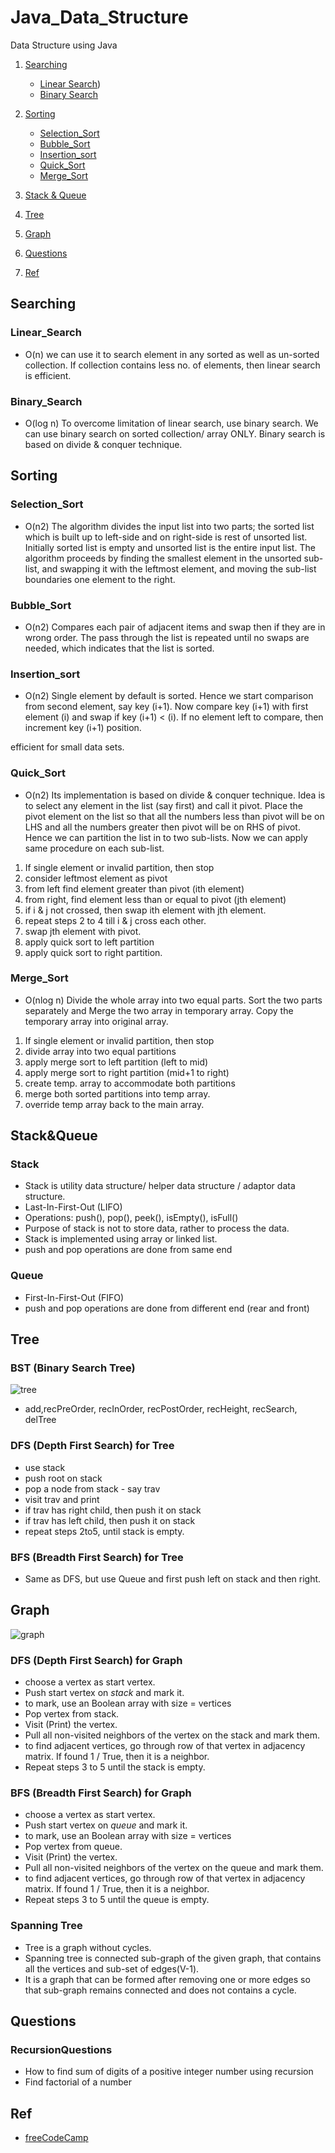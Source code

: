 # Java_Data_Structure
Data Structure using Java

1. [Searching](#Searching)
	* [Linear Search](#Linear_Search))
	* [Binary Search](#Binary_Search)
	
2. [Sorting](#Sorting)
	* [Selection_Sort](#Selection_Sort)
	* [Bubble_Sort](#Bubble_Sort)
	* [Insertion_sort](#Insertion_sort)
	* [Quick_Sort](#Quick_Sort)
	* [Merge_Sort](#Merge_Sort)
	
3. [Stack & Queue](#Stack&Queue)
4. [Tree](#Tree)
5. [Graph](#Graph)
6. [Questions](#Questions)
7. [Ref](#Ref)

## Searching

### Linear_Search

- O(n)
we can use it to search element in any sorted as well as un-sorted collection.
If collection contains less no. of elements, then linear search is efficient.

### Binary_Search

- O(log n)
To overcome limitation of linear search, use binary search.
We can use binary search on sorted collection/ array ONLY.
Binary search is based on divide & conquer technique.

## Sorting

### Selection_Sort

- O(n2)
The algorithm divides the input list into two parts; the sorted list which is built up to left-side and on right-side is rest of unsorted list. Initially sorted list is empty and unsorted list is the entire input list.
The algorithm proceeds by finding the smallest element in the unsorted sub-list, and swapping it with the leftmost element, and moving the sub-list boundaries one element to the right.

### Bubble_Sort

- O(n2)
Compares each pair of adjacent items and swap then if they are in wrong order.
The pass through the list is repeated until no swaps are needed, which indicates that the list is sorted.

### Insertion_sort

- O(n2)
Single element by default is sorted.
Hence we start comparison from second element, say key (i+1).
Now compare key (i+1) with first element (i) and swap if key (i+1) < (i).
If no element left to compare, then increment key (i+1) position.

efficient for small data sets.

### Quick_Sort

- O(n2)
Its implementation is based on divide & conquer technique.
Idea is to select any element in the list (say first) and call it pivot. Place the pivot element on the list so that all the numbers less than pivot will be on LHS and all the numbers greater then pivot will be on RHS of pivot. Hence we can partition the list in to two sub-lists. Now we can apply same procedure on each sub-list.

1. If single element or invalid partition, then stop
2. consider leftmost element as pivot
3. from left find element greater than pivot (ith element)
4. from right, find element less than or equal to pivot (jth element)
5. if i & j not crossed, then swap ith element with jth element.
6. repeat steps 2 to 4 till i & j cross each other.
7. swap jth element with pivot.
8. apply quick sort to left partition
9. apply quick sort to right partition.

### Merge_Sort

- O(nlog n)
Divide the whole array into two equal parts. Sort the two parts separately and Merge the two array in temporary array. Copy the temporary array into original array.

1. If single element or invalid partition, then stop
2. divide array into two equal partitions
3. apply merge sort to left partition (left to mid)
4. apply merge sort to right partition (mid+1 to right)
5. create temp. array to accommodate both partitions
6. merge both sorted partitions into temp array.
7. override temp array back to the main array.

## Stack&Queue

### Stack

- Stack is utility data structure/ helper data structure / adaptor data structure.
- Last-In-First-Out (LIFO)
- Operations: push(), pop(), peek(), isEmpty(), isFull()
- Purpose of stack is not to store data, rather to process the data. 
- Stack is implemented using array or linked list.
- push and pop operations are done from same end

### Queue 

- First-In-First-Out (FIFO)
- push and pop operations are done from different end (rear and front)

## Tree

### BST (Binary Search Tree)

![tree](https://github.com/rishabdesai/Java_Data_Structure/blob/5be5f2292ae79cbdc1d25c82c5ab82dc21e84bb5/images/Tree.png)

- add,recPreOrder, recInOrder, recPostOrder, recHeight, recSearch, delTree  

### DFS (Depth First Search) for Tree

- use stack<Node>
- push root on stack
- pop a node from stack  - say trav
- visit trav and print
- if trav has right child, then push it on stack
- if trav has left child, then push it on stack
- repeat steps 2to5, until stack is empty. 

### BFS (Breadth First Search) for Tree

- Same as DFS, but use Queue and first push left on stack and then right.


## Graph

![graph](https://github.com/rishabdesai/Java_Data_Structure/blob/e2b2bc4f2be7aa73e3eb73acb223a8db2d0ea868/images/graphs.png)

### DFS (Depth First Search) for Graph

- choose a vertex as start vertex.
- Push start vertex on *stack* and mark it.
- to mark, use an Boolean array with size = vertices
- Pop vertex from stack.
- Visit (Print) the vertex.
- Pull all non-visited neighbors of the vertex on the stack and mark them.
- to find adjacent vertices, go through row of that vertex in adjacency matrix. If found 1 / True, then it is a neighbor.
- Repeat steps 3 to 5 until the stack is empty.

### BFS (Breadth First Search) for Graph 

- choose a vertex as start vertex.
- Push start vertex on *queue* and mark it.
- to mark, use an Boolean array with size = vertices
- Pop vertex from queue.
- Visit (Print) the vertex.
- Pull all non-visited neighbors of the vertex on the queue and mark them.
- to find adjacent vertices, go through row of that vertex in adjacency matrix. If found 1 / True, then it is a neighbor.
- Repeat steps 3 to 5 until the queue is empty.

### Spanning Tree

- Tree is a graph without cycles.
- Spanning tree is connected sub-graph of the given graph, that contains all the vertices and sub-set of edges(V-1).
- It is a graph that can be formed after removing one or more edges so that sub-graph remains connected and does not contains a cycle.

## Questions

### RecursionQuestions

- How to find sum of digits of a positive integer number using recursion
- Find factorial of a number


## Ref

- [freeCodeCamp](https://www.youtube.com/watch?v=IJDJ0kBx2LM)
